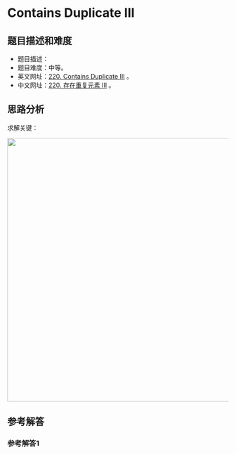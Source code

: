 # Contains Duplicate III

## 题目描述和难度
+ 题目描述：
+ 题目难度：中等。
+ 英文网址：[220. Contains Duplicate III](https://leetcode.com/problems/contains-duplicate-iii/description/)  。
+ 中文网址：[220. 存在重复元素 III](https://leetcode-cn.com/problems/contains-duplicate-iii/description/)  。
## 思路分析
求解关键：

<img src="https://liweiwei1419.github.io/images/leetcode-solution/" width="600">

## 参考解答
### 参考解答1

```java

```